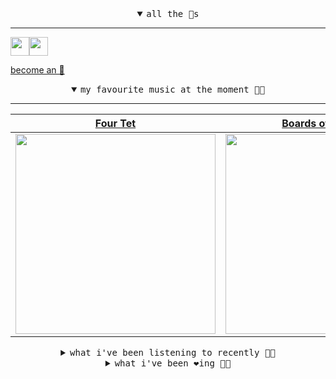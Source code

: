 <details open>

<summary align="center"><samp>all the 🥚s</samp></summary>
<hr />

<a href="https://github.com/pvinis"><img src="https://avatars0.githubusercontent.com/u/100233?s=90&v=4" width="30" height="30" /><a href="https://github.com/maxPugh"><img src="https://avatars2.githubusercontent.com/u/46350013?s=90&u=52a601eaa2d272b35477d096fe782ebf0a8a1f68&v=4" width="30" height="30" />

<samp><a href="https://github.com/bitttttten/bitttttten/stargazers">become an 🥚</a></samp>

</details>

<details open>

<summary align="center"><samp>my favourite music at the moment 🎵🎶</samp></summary>
<hr />

<!-- toc -->

| [Four Tet](https://open.spotify.com/artist/7Eu1txygG6nJttLHbZdQOh)                                                                                               | [Boards of Canada](https://open.spotify.com/artist/2VAvhf61GgLYmC6C8anyX1)                                                                                       | [Oneohtrix Point Never](https://open.spotify.com/artist/2wPDbhaGXCqROrVmwDdCrK)                                                                                  | [Foxes In Fiction](https://open.spotify.com/artist/3GSt4ZSP1wEtdbcTTbwjpW)                                                                                       |
| ---------------------------------------------------------------------------------------------------------------------------------------------------------------- | ---------------------------------------------------------------------------------------------------------------------------------------------------------------- | ---------------------------------------------------------------------------------------------------------------------------------------------------------------- | ---------------------------------------------------------------------------------------------------------------------------------------------------------------- |
| [<img src="https://i.scdn.co/image/f96458025a0640bf1d3c8f764a42ec21d4db1eae" width="320" height="auto">](https://open.spotify.com/artist/7Eu1txygG6nJttLHbZdQOh) | [<img src="https://i.scdn.co/image/c0b33a8d211600d70dcda3077d6a582da34321b0" width="320" height="auto">](https://open.spotify.com/artist/2VAvhf61GgLYmC6C8anyX1) | [<img src="https://i.scdn.co/image/0513eb98de7ee505153e9175f79e3fb59457c9aa" width="320" height="auto">](https://open.spotify.com/artist/2wPDbhaGXCqROrVmwDdCrK) | [<img src="https://i.scdn.co/image/bf62ae0b2e31f68694ca44e8d0ef33e51714a4f8" width="320" height="auto">](https://open.spotify.com/artist/3GSt4ZSP1wEtdbcTTbwjpW) |

<!-- tocstop -->

</details>

<details>

<summary align="center"><samp>what i've been listening to recently 🎵🎶</samp></summary>
<hr />

<!-- toc -->

| [Colby Park<br />Calibre](https://open.spotify.com/track/5kV45qc12fOzBqgYh1Yn1H)                                                                                | [I skyn<br />Prins Emanuel](https://open.spotify.com/track/0He4r9SjyWU72hnBkEnFru)                                                                              | [Pius in Tacet<br />Pantha Du Prince](https://open.spotify.com/track/6QmNMVPkpjxnSRl7gpEHV7)                                                                    | [Breath Chant<br />Jonny Nash, Suzanne Kraft](https://open.spotify.com/track/47ThqmC48fODEuF38wRc5S)                                                            |
| --------------------------------------------------------------------------------------------------------------------------------------------------------------- | --------------------------------------------------------------------------------------------------------------------------------------------------------------- | --------------------------------------------------------------------------------------------------------------------------------------------------------------- | --------------------------------------------------------------------------------------------------------------------------------------------------------------- |
| [<img src="https://i.scdn.co/image/2ffbc1a6f45d4bdc665974709be0ded9de3f8560" width="320" height="auto">](https://open.spotify.com/track/5kV45qc12fOzBqgYh1Yn1H) | [<img src="https://i.scdn.co/image/0f291f1022891b991f1ae269f0c83d02e5c153ca" width="320" height="auto">](https://open.spotify.com/track/0He4r9SjyWU72hnBkEnFru) | [<img src="https://i.scdn.co/image/6de56b9731aa58b18dfc7d77b6c8bbd39077eb45" width="320" height="auto">](https://open.spotify.com/track/6QmNMVPkpjxnSRl7gpEHV7) | [<img src="https://i.scdn.co/image/dce197ece2d59a43e36e4e028ba2950207a6fdad" width="320" height="auto">](https://open.spotify.com/track/47ThqmC48fODEuF38wRc5S) |

<!-- tocstop -->

</details>

<details>

<summary align="center"><samp>what i've been ❤️ing 🎵🎶</samp></summary>
<hr />

<!-- toc -->

| [Empty Beach<br />Coco](https://open.spotify.com/album/1xs4wtZq1tQb2i8E5ZFQJ4)                                                                                  | [Spectacle Of Ritual<br />Kali Malone](https://open.spotify.com/album/3uZXkg8c5Ibsvuz1ZSpeSD)                                                                   | [Two For C<br />Anenon](https://open.spotify.com/album/4vlcel28NGVoNdJfq4v8mK)                                                                                  | [House Shape<br />Mount Eerie](https://open.spotify.com/album/24Hcz1suJdxaNrgEC8BG7v)                                                                           |
| --------------------------------------------------------------------------------------------------------------------------------------------------------------- | --------------------------------------------------------------------------------------------------------------------------------------------------------------- | --------------------------------------------------------------------------------------------------------------------------------------------------------------- | --------------------------------------------------------------------------------------------------------------------------------------------------------------- |
| [<img src="https://i.scdn.co/image/ab67616d0000b2739c712a60e55fc6dbe1fb5d4c" width="320" height="auto">](https://open.spotify.com/album/1xs4wtZq1tQb2i8E5ZFQJ4) | [<img src="https://i.scdn.co/image/ab67616d0000b2738aab29ed5eb80a22f3c9b395" width="320" height="auto">](https://open.spotify.com/album/3uZXkg8c5Ibsvuz1ZSpeSD) | [<img src="https://i.scdn.co/image/ab67616d0000b273452e666a3b0433bba2d8b465" width="320" height="auto">](https://open.spotify.com/album/4vlcel28NGVoNdJfq4v8mK) | [<img src="https://i.scdn.co/image/ab67616d0000b27301cb0e282c3353071dba06b4" width="320" height="auto">](https://open.spotify.com/album/24Hcz1suJdxaNrgEC8BG7v) |

<!-- tocstop -->

</details>
